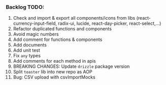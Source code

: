 ### Backlog TODO:

1. Check and import & export all components/icons from libs (react-currency-input-field, radix-ui, lucide, react-day-picker, react-select,...)
2. Refactor duplicated functions and components
3. Avoid magic numbers
4. Add comment for functions & components
5. Add documents
6. Add unit test
7. Fix `any` types
8. Add comments for each method in apis
9. BREAKING CHANGES: Update `drizzle` package version
10. Split `toaster` lib into new repo as AOP
11. Bug: CSV upload with csvImportMocks